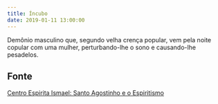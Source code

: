 ```yaml
---
title: Íncubo
date: 2019-01-11 13:00:00
---
```


Demônio masculino que, segundo velha crença popular, 
vem pela noite copular com uma mulher, perturbando-lhe 
o sono e causando-lhe pesadelos.

## Fonte
[Centro Espirita Ismael: Santo Agostinho e o Espiritismo](https://ceismael.com.br/filosofia/santo-agostinho-e-espiritismo.htm)

